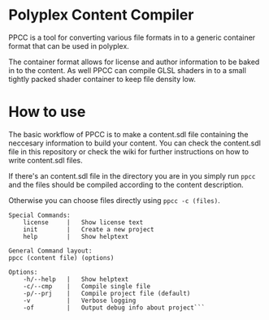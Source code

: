 # Polyplex Content Compiler

PPCC is a tool for converting various file formats in to a generic container format that can be used in polyplex.

The container format allows for license and author information to be baked in to the content.
As well PPCC can compile GLSL shaders in to a small tightly packed shader container to keep file density low.

# How to use

The basic workflow of PPCC is to make a content.sdl file containing the neccesary information to build your content.
You can check the content.sdl file in this repository or check the wiki for further instructions on how to write content.sdl files.

If there's an content.sdl file in the directory you are in you simply run `ppcc` and the files should be compiled according to the content description.

Otherwise you can choose files directly using `ppcc -c (files)`.

```
Special Commands:
    license     |   Show license text
    init        |   Create a new project
    help        |   Show helptext

General Command layout:
ppcc (content file) (options)

Options:
    -h/--help   |   Show helptext
    -c/--cmp    |   Compile single file
    -p/--prj    |   Compile project file (default)
    -v          |   Verbose logging
    -of         |   Output debug info about project```